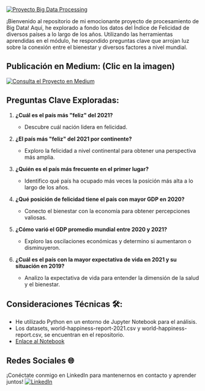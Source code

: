 [![Proyecto Big Data Processing](https://www.undp.org/sites/g/files/zskgke326/files/styles/banner_image_desktop/public/2023-04/data%20shutterstock.jpg?h=c44fcfa1&itok=SJhjX4nZ)](https://medium.com/@robertogg116/proyecto-big-data-processing-237361a2c386)

¡Bienvenido al repositorio de mi emocionante proyecto de procesamiento de Big Data! Aquí, he explorado a fondo los datos del Índice de Felicidad de diversos países a lo largo de los años. Utilizando las herramientas aprendidas en el módulo, he respondido preguntas clave que arrojan luz sobre la conexión entre el bienestar y diversos factores a nivel mundial.

## Publicación en Medium: (Clic en la imagen)
[![Consulta el Proyecto en Medium](https://miro.medium.com/v2/resize:fit:680/1*s986xIGqhfsN8U--09_AdA.png)](https://medium.com/@robertogg116/proyecto-big-data-processing-237361a2c386)

## Preguntas Clave Exploradas:
1. **¿Cuál es el país más "feliz" del 2021?**
   - Descubre cuál nación lidera en felicidad.

2. **¿El país más "feliz" del 2021 por continente?**
   - Exploro la felicidad a nivel continental para obtener una perspectiva más amplia.

3. **¿Quién es el país más frecuente en el primer lugar?**
   - Identifico qué país ha ocupado más veces la posición más alta a lo largo de los años.

4. **¿Qué posición de felicidad tiene el país con mayor GDP en 2020?**
   - Conecto el bienestar con la economía para obtener percepciones valiosas.

5. **¿Cómo varió el GDP promedio mundial entre 2020 y 2021?**
   - Exploro las oscilaciones económicas y determino si aumentaron o disminuyeron.

6. **¿Cuál es el país con la mayor expectativa de vida en 2021 y su situación en 2019?**
   - Analizo la expectativa de vida para entender la dimensión de la salud y el bienestar.

## Consideraciones Técnicas 🛠️:
- He utilizado Python en un entorno de Jupyter Notebook para el análisis.
- Los datasets, world-happiness-report-2021.csv y world-happiness-report.csv, se encuentran en el repositorio.
- [Enlace al Notebook](https://github.com/Robertogag/Proyecto-Big-Data-Processing/blob/main/Proyecto%20KeepCoding%20-%20Big%20Data%20Processing.ipynb)

## Redes Sociales 🌐
¡Conéctate conmigo en LinkedIn para mantenernos en contacto y aprender juntos!
[![LinkedIn](https://img.shields.io/badge/LinkedIn-Juan%20Roberto%20Garc%C3%ADa%20G%C3%B3mez-blue)](https://www.linkedin.com/in/juan-roberto-garc%C3%ADa-g%C3%B3mez-41880b200/)



